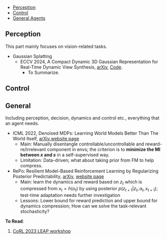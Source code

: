 - [Perception](#Perception)
- [Control](#Control)
- [General Agents](#General)

## Perception
This part mainly focuses on vision-related tasks.
- Gaussian Splatting
  - ECCV 2024, A Compact Dynamic 3D Gaussian Representation for Real-Time Dynamic View Synthesis, [arXiv](https://arxiv.org/abs/2311.12897), [Code](https://github.com/raven38/EfficientDynamic3DGaussian).
    - To Summarize.


## Control

## General
Including perception, decision, dynamics and control etc., everything that an agent needs.
- ICML 2022, Denoised MDPs: Learning World Models Better Than The World Itself, [arXiv](https://arxiv.org/abs/2206.15477),[website page](https://www.tongzhouwang.info/denoised_mdp/)
  - Main: Manually disentangle controllable/uncontrollable and reward-re/irrelevant component in envs; the criterion is to **minimize the MI between $x$ and $s$** in a self-supervised way.
  - Limitation: Data-driven; what about taking prior from FM to help compress.
- RePo: Resilient Model-Based Reinforcement Learning by Regularizing Posterior Predictability, [arXiv](https://arxiv.org/abs/2309.00082), [website page](https://zchuning.github.io/repo-website/)
  - Main: learn the dynamics and reward based on $z_t$ which is compressed from $x_t = h(o_t)$ by using posterior $p(z_{t+1}|z_t,a_t,x_{t+1})$; test-time adaptation needs further investigation
  - Lessons: Lower bound for reward prediction and upper bound for dynamics compression; How can we solve the task-relevant stochasticity?

**To Read**: 

1. [CoRL 2023 LEAP workshop](https://openreview.net/group?id=robot-learning.org/CoRL/2023/Workshop/LEAP#tab-accept-oral)